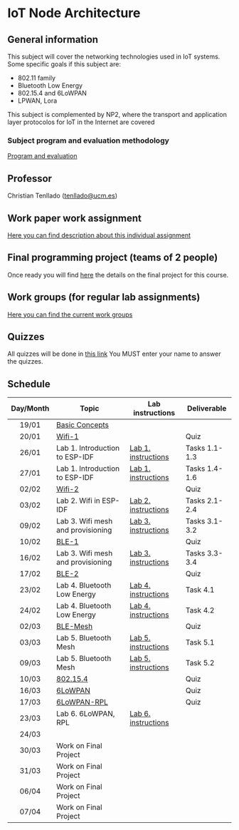 # IoT Node Architecture

## General information

This subject will cover the networking technologies used in IoT systems. Some
specific goals if this subject are:

* 802.11 family
* Bluetooth Low Energy
* 802.15.4 and 6LoWPAN
* LPWAN, Lora

This subject is complemented by NP2, where the transport and application layer
protocolos for IoT in the Internet are covered

### Subject program and evaluation methodology

[Program and evaluation](slides/Presentation.pdf)

## Professor

Christian Tenllado (tenllado@ucm.es)

## Work paper work assignment

[Here you can find  description about this individual assignment](paperProject.md)

## Final programming project (teams of 2 people)

Once ready you will find [here](FinalProject.md) the details on the final project for this
course.

## Work groups (for regular lab assignments)

[Here you can find the current work groups](groups.md)

## Quizzes

All quizzes will be done in [this link](https://api.socrative.com/rc/Yu9Dxn)
You MUST enter your name to answer the quizzes.

## Schedule

| Day/Month | Topic                                       | Lab instructions                   | Deliverable   |
|:---------:|---------------------------------------------|------------------------------------|---------------|
|   19/01   | [Basic Concepts](slides/Basic_Concepts.pdf) |                                    |               |
|   20/01   | [Wifi-1](slides/Wifi-1.pdf)                 |                                    | Quiz          |
|   26/01   | Lab 1. Introduction to ESP-IDF              | [Lab 1. instructions](P1/index.md) | Tasks 1.1-1.3 |
|   27/01   | Lab 1. Introduction to ESP-IDF              | [Lab 1. instructions](P1/index.md) | Tasks 1.4-1.6 |
|   02/02   | [Wifi-2](slides/Wifi-2.pdf)                 |                                    | Quiz          |
|   03/02   | Lab 2. Wifi in ESP-IDF                      | [Lab 2. instructions](P2/index.md) | Tasks 2.1-2.4 |
|   09/02   | Lab 3. Wifi mesh and provisioning           | [Lab 3. instructions](P3/index.md) | Tasks 3.1-3.2 |
|   10/02   | [BLE-1](slides/BLE-1.pdf)                   |                                    | Quiz          |
|   16/02   | Lab 3. Wifi mesh and provisioning           | [Lab 3. instructions](P3/index.md) | Tasks 3.3-3.4 |
|   17/02   | [BLE-2](slides/BLE-2.pdf)                   |                                    | Quiz          |
|   23/02   | Lab 4. Bluetooth Low Energy                 | [Lab 4. instructions](P4/index.md) | Task 4.1      |
|   24/02   | Lab 4. Bluetooth Low Energy                 | [Lab 4. instructions](P4/index.md) | Task 4.2      |
|   02/03   | [BLE-Mesh](slides/BLE-Mesh.pdf)             |                                    | Quiz          |
|   03/03   | Lab 5. Bluetooth Mesh                       | [Lab 5. instructions](P5/index.md) | Task 5.1      |
|   09/03   | Lab 5. Bluetooth Mesh                       | [Lab 5. instructions](P5/index.md) | Task 5.2      |
|   10/03   | [802.15.4](802_15_4.pdf)                    |                                    | Quiz          |
|   16/03   | [6LoWPAN](slides/6LoWPAN.pdf)               |                                    | Quiz          |
|   17/03   | [6LoWPAN-RPL](slides/6LoWPAN-RPL.pdf)       |                                    | Quiz          |
|   23/03   | Lab 6. 6LoWPAN, RPL                         | [Lab 6. instructions](P6/index.md) |               |
|   24/03   |                                             |                                    |               |
|   30/03   | Work on Final Project                       |                                    |               |
|   31/03   | Work on Final Project                       |                                    |               |
|   06/04   | Work on Final Project                       |                                    |               |
|   07/04   | Work on Final Project                       |                                    |               |
